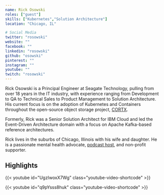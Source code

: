 ```yaml
---
name: Rick Osowski
roles: ["guest"]
skills: ["Kubernetes","Solution Architecture"]
location: "Chicago, IL"

# Social Media
twitter: "rosowski"
website: ""
facebook: ""
linkedin: "rosowski"
github: "osowski"
pinterest: ""
instagram: ""
youtube: ""
twitch: "rosowski"
---
```


Rick Osowski is a Principal Engineer at Seagate Technology, pulling from over 18 years in the IT
industry, with experience ranging from Development to QA to Technical Sales to Product Management
to Solution Architecture. His current focus is on the adoption of Kubernetes and Containers 
throughout the open-source object storage project, [CORTX](https://github.com/Seagate/CORTX).

Formerly, Rick was a Senior Solution Architect for IBM Cloud and led the Event-Driven 
Architecture domain with a focus on Apache Kafka-based reference architectures.

Rick lives in the suburbs of Chicago, Illinois with his wife and daughter. He is a passionate mental
health advocate, [podcast host](https://www.anthologiesofhope.com/), and non-profit supporter.

<!--more-->

## Highlights

{{< youtube id="UgzIwoxX7Wg" class="youtube-video-shortcode" >}}

{{< youtube id="q9pYsss8huk" class="youtube-video-shortcode" >}}